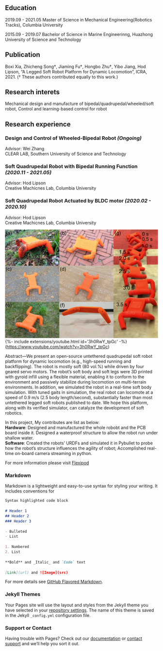 ## Education

2019.09 - 2021.05 Master of Science in Mechanical Engineering(Robotics Tracks), Columbia University 

2015.09 - 2019.07 Bachelor of Science in Marine Engineerinng, Huazhong University of Science and Technology

## Publication
Boxi Xia, Zhicheng Song†, Jiaming Fu†, Hongbo Zhu†, Yibo Jiang, Hod Lipson, “A Legged Soft Robot Platform for Dynamic Locomotion”, ICRA, 2021. († These authors contributed equally to this work.)

## Research interets
Mechanical design and manufacture of bipedal/quadrupedal/wheeled/soft robot, Control and learning-based control for robot

## Research experience

### Design and Control of Wheeled-Bipedal Robot _(Ongoing)_    

Advisor: Wei Zhang  
CLEAR LAB, Southern University of Science and Technology

### Soft Quadrupedal Robot with Bipedal Running Function _(2020.11 - 2021.05)_

Advisor: Hod Lipson  
Creative Machicnes Lab, Columbia University

### Soft Quadrupedal Robot Actuated by BLDC motor _(2020.02 - 2020.10)_

Advisor: Hod Lipson  
Creative Machicnes Lab, Columbia University

![Branching](./assets/terrain_run.jpg)
{%- include extensions/youtube.html id='3h0RwY_tpGc' -%}
(https://www.youtube.com/watch?v=3h0RwY_tpGc)


Abstract—We present an open-source untethered quadrupedal soft robot platform for dynamic locomotion (e.g., high-speed running and backflipping). The robot is mostly soft (80 vol.%) while driven by four geared servo motors. The robot’s soft body and soft legs were 3D printed with gyroid infill using a flexible material, enabling it to conform to the environment and passively stabilize during locomotion on multi-terrain environments. In addition, we simulated the robot in a real-time soft body simulation. With tuned gaits in simulation, the real robot can locomote at a speed of 0.9 m/s (2.5 body length/second), substantially faster than most untethered legged soft robots published to date. We hope this platform, along with its verified simulator, can catalyze the development of soft robotics.  

In this project, My contributes are list as below:  
    **Hardware**: Designed and manufactured the whole robobt and the PCB board inside it. Designed a waterproof structure to allow the robot run under shallow water.  
    **Software**: Created the robots’ URDFs and simulated it in Pybullet to probe how the robot’s structure influences the agility of robot; Accomplished real-time on-board camera streaming in python.

For more information please visit [Flexipod](https://boxixia.github.io/Flexipod/)



### Markdown

Markdown is a lightweight and easy-to-use syntax for styling your writing. It includes conventions for

```markdown
Syntax highlighted code block

# Header 1
## Header 2
### Header 3

- Bulleted
- List

1. Numbered
2. List

**Bold** and _Italic_ and `Code` text

[Link](url) and ![Image](src)
```

For more details see [GitHub Flavored Markdown](https://guides.github.com/features/mastering-markdown/).

### Jekyll Themes

Your Pages site will use the layout and styles from the Jekyll theme you have selected in your [repository settings](https://github.com/ZhichengSong6/ZhichengSong6.github.io/settings/pages). The name of this theme is saved in the Jekyll `_config.yml` configuration file.

### Support or Contact

Having trouble with Pages? Check out our [documentation](https://docs.github.com/categories/github-pages-basics/) or [contact support](https://support.github.com/contact) and we’ll help you sort it out.
